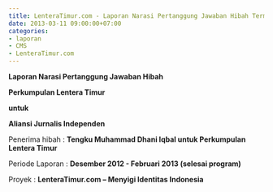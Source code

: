 ```yaml
---
title: LenteraTimur.com - Laporan Narasi Pertanggung Jawaban Hibah Termin II
date: 2013-03-11 09:00:00+07:00
categories:
- laporan
- CMS
- LenteraTimur.com
---
```


**Laporan Narasi Pertanggung Jawaban Hibah**

**Perkumpulan Lentera Timur**

**untuk**

**Aliansi Jurnalis Independen**

Penerima hibah	:	**Tengku Muhammad Dhani Iqbal untuk Perkumpulan Lentera Timur**

Periode Laporan	:	**Desember 2012 - Februari 2013 (selesai program)**

Proyek	:	**LenteraTimur.com – Menyigi Identitas Indonesia**
